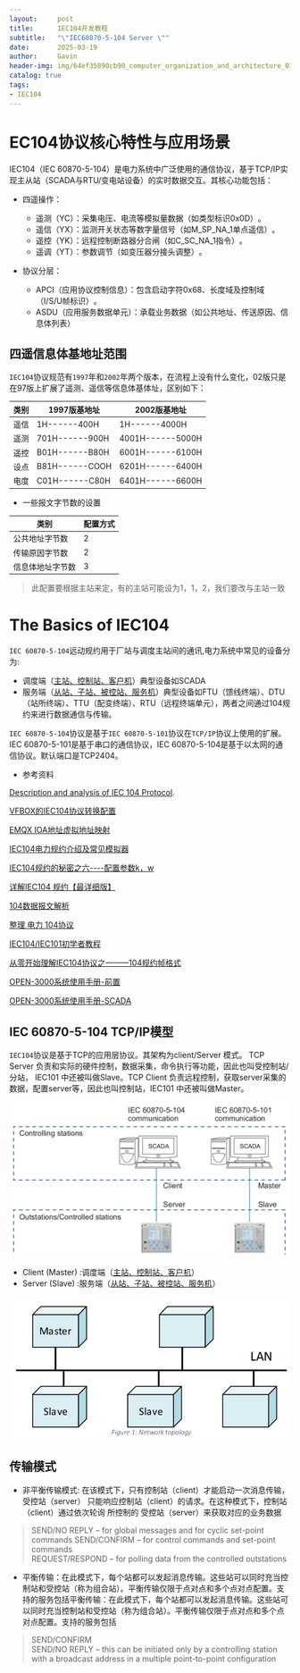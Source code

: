 ```yaml
---
layout:     post
title:      IEC104开发教程
subtitle:   "\"IEC60870-5-104 Server \""
date:       2025-03-19
author:     Gavin
header-img: img/64ef35890cb90_computer_organization_and_architecture_01.png
catalog: true
tags:
- IEC104
---
```


# EC104协议核心特性与应用场景
 IEC104（IEC 60870-5-104）是电力系统中广泛使用的通信协议，基于TCP/IP实现主从站（SCADA与RTU/变电站设备）的实时数据交互‌。其核心功能包括：

- 四遥操作‌：
    - 遥测‌（YC）：采集电压、电流等模拟量数据（如类型标识0x0D）‌。
    - 遥信‌（YX）：监测开关状态等数字量信号（如M_SP_NA_1单点遥信）‌。
    - 遥控‌（YK）：远程控制断路器分合闸（如C_SC_NA_1指令）‌。
    - 遥调‌（YT）：参数调节（如变压器分接头调整）‌。

- 协议分层‌：
    - APCI‌（应用协议控制信息）：包含启动字符0x68、长度域及控制域（I/S/U帧标识）‌。
    - ASDU‌（应用服务数据单元）：承载业务数据（如公共地址、传送原因、信息体列表）‌

## 四遥信息体基地址范围

`IEC104`协议规范有`1997`年和`2002`年两个版本，在流程上没有什么变化，02版只是在97版上扩展了遥测、遥信等信息体基体址，区别如下：

|类别 | 1997版基地址 |2002版基地址 |
|---|---|---|
|遥信 | 1H------400H|1H------4000H |
|遥测 |701H------900H|4001H------5000H|
|遥控|B01H------B80H|6001H------6100H|
|设点|B81H------COOH|6201H------6400H|
|电度|C01H------C80H|6401H------6600H|

- 一些报文字节数的设置

|类别|配置方式| 
|---|---|
|公共地址字节数|2|
|传输原因字节数|2|
信息体地址字节数|3|

> 此配置要根据主站来定，有的主站可能设为1，1，2，我们要改与主站一致

# The Basics of IEC104 
`IEC 60870-5-104`远动规约用于厂站与调度主站间的通讯,电力系统中常见的设备分为:

- 调度端（<ins>主站、控制站、客户机</ins>）典型设备如SCADA
- 服务端（<ins>从站、子站、被控站、服务机</ins>）典型设备如FTU（馈线终端）、DTU（站所终端）、TTU（配变终端）、RTU（远程终端单元），两者之间通过104规约来进行数据通信与传输。

`IEC 60870-5-104`协议是基于`IEC 60870-5-101`协议在`TCP/IP`协议上使用的扩展。IEC 60870-5-101是基于串口的通信协议，IEC 60870-5-104是基于以太网的通信协议。默认端口是TCP2404。
- 参考资料

[Description and analysis of IEC 104 Protocol](https://www.fit.vut.cz/research/publication-file/c168651/279813/TR-IEC104.pdf).

[VFBOX的IEC104协议转换配置](https://blog.csdn.net/wgd0707/article/details/127118073)

[EMQX IOA地址虚拟地址映射](https://docs.emqx.com/zh/neuron/latest/configuration/south-devices/iec-104/iec-104.html)



[IEC104电力规约介绍及常见模拟器](https://www.claves.cn/archives/8761)

[IEC104规约的秘密之六----配置参数k，w](https://blog.csdn.net/XZHOUMIN/article/details/142702406)

[详解IEC104 规约【最详细版】](https://blog.csdn.net/changqing1990/article/details/134327980)

[104数据报文解析](https://geekdaxue.co/read/limengshuai@cg2gis/nkh18u)

[整理 电力 104协议](https://www.crifan.com/power_104_protocol/)

[IEC104/IEC101初学者教程](https://blog.redisant.cn/docs/iec104-tutorial/chapter6/)

[从零开始理解IEC104协议之一——104规约帧格式](https://www.jianshu.com/p/772582a9db11)

[OPEN-3000系统使用手册-前置](https://www.docin.com/p-4731523195.html)

[OPEN-3000系统使用手册-SCADA](https://wenku.baidu.com/view/d6b389180422192e453610661ed9ad51f01d54b2.html?_wkts_=1744162584954&needWelcomeRecommand=1&unResetStore=1&ILK=17441625-0169-0388-0591-679356672456)


## IEC 60870-5-104 TCP/IP模型
`IEC104`协议是基于TCP的应用层协议。其架构为client/Server 模式。 TCP Server 负责和实际的硬件控制，数据采集，命令执行等功能，因此也叫受控制站/分站， IEC101 中还被叫做Slave。TCP Client 负责远程控制，获取server采集的数据，配置server等，因此也叫控制站，IEC101 中还被叫做Master。

![mode](/img/iec104-101mode.png)

- Client (Master) :调度端（<ins>主站、控制站、客户机</ins>）
- Server (Slave)  :服务端（<ins>从站、子站、被控站、服务机</ins>）

![mode](/img/image.png)

## 传输模式
- 非平衡传输模式: 在该模式下，只有控制站（client）才能启动一次消息传输，受控站（server） 只能响应控制站（client）的请求。在这种模式下，控制站（client）通过依次轮询 所控制的 受控站（server）来获取对应的业务数据
>  SEND/NO REPLY – for global messages and for cyclic set-point commands
SEND/CONFIRM – for control commands and set-point commands  
REQUEST/RESPOND – for polling data from the controlled outstations

- 平衡传输：在此模式下，每个站都可以发起消息传输。这些站可以同时充当控制站和受控站（称为组合站）。平衡传输仅限于点对点和多个点对点配置。支持的服务包括平衡传输：在此模式下，每个站都可以发起消息传输。这些站可以同时充当控制站和受控站（称为组合站）。平衡传输仅限于点对点和多个点对点配置。支持的服务包括
> SEND/CONFIRM  
SEND/NO REPLY – this can be initiated only by a controlling station with a broadcast address in a multiple point-to-point configuration